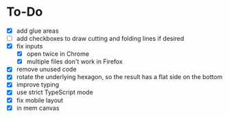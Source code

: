 # To-Do

- [x] add glue areas
- [ ] add checkboxes to draw cutting and folding lines if desired
- [x] fix inputs
  - [x] open twice in Chrome
  - [x] multiple files don't work in Firefox
- [x] remove unused code
- [x] rotate the underlying hexagon, so the result has a flat side on the bottom
- [x] improve typing
- [x] use strict TypeScript mode
- [x] fix mobile layout
- [x] in mem canvas
